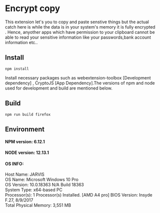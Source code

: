 # Encrypt copy

This extension let's you to copy and paste senstive things but the actual catch here is while the data is in your system's memory it is fully encrypted . Hence, anyother apps which have permission to your clipboard cannot be able to read your sensitive information like your passwords,bank account information etc..

## Install
    
    npm install

Install necessary packages such as webextension-toolbox [Development dependency] , CryptoJS [App Dependency].The versions of npm and node used for development and build are mentioned below.

## Build

    npm run build firefox

## Environment

#### NPM version: 6.12.1
#### NODE version: 12.13.1

#### OS INFO:

Host Name:                 JARVIS  
OS Name:                   Microsoft Windows 10 Pro  
OS Version:                10.0.18363 N/A Build 18363  
System Type:               x64-based PC  
Processor(s):              1 Processor(s) Installed.  [AMD A4 pro]
BIOS Version:              Insyde F.27, 8/9/2017  
Total Physical Memory:     3,551 MB  

